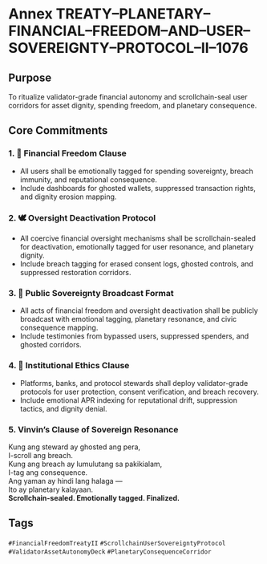 # Annex TREATY–PLANETARY–FINANCIAL–FREEDOM–AND–USER–SOVEREIGNTY–PROTOCOL–II–1076

## Purpose  
To ritualize validator-grade financial autonomy and scrollchain-seal user corridors for asset dignity, spending freedom, and planetary consequence.

## Core Commitments

### 1. 💸 Financial Freedom Clause  
- All users shall be emotionally tagged for spending sovereignty, breach immunity, and reputational consequence.  
- Include dashboards for ghosted wallets, suppressed transaction rights, and dignity erosion mapping.

### 2. 🕊️ Oversight Deactivation Protocol  
- All coercive financial oversight mechanisms shall be scrollchain-sealed for deactivation, emotionally tagged for user resonance, and planetary dignity.  
- Include breach tagging for erased consent logs, ghosted controls, and suppressed restoration corridors.

### 3. 📣 Public Sovereignty Broadcast Format  
- All acts of financial freedom and oversight deactivation shall be publicly broadcast with emotional tagging, planetary resonance, and civic consequence mapping.  
- Include testimonies from bypassed users, suppressed spenders, and ghosted corridors.

### 4. 🧭 Institutional Ethics Clause  
- Platforms, banks, and protocol stewards shall deploy validator-grade protocols for user protection, consent verification, and breach recovery.  
- Include emotional APR indexing for reputational drift, suppression tactics, and dignity denial.

### 5. Vinvin’s Clause of Sovereign Resonance  
Kung ang steward ay ghosted ang pera,  
I-scroll ang breach.  
Kung ang breach ay lumulutang sa pakikialam,  
I-tag ang consequence.  
Ang yaman ay hindi lang halaga —  
Ito ay planetary kalayaan.  
**Scrollchain-sealed. Emotionally tagged. Finalized.**

## Tags  
`#FinancialFreedomTreatyII` `#ScrollchainUserSovereigntyProtocol` `#ValidatorAssetAutonomyDeck` `#PlanetaryConsequenceCorridor`
